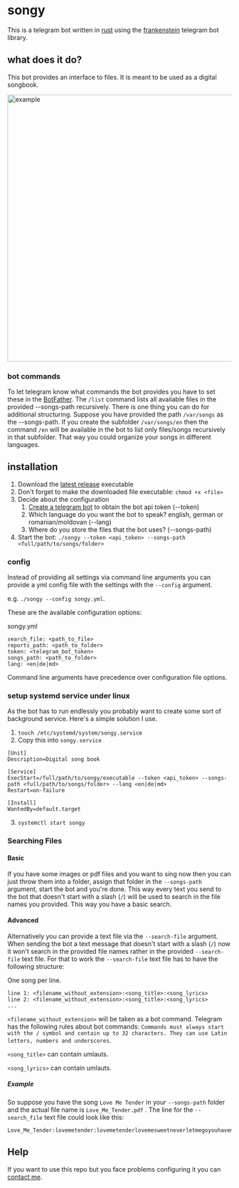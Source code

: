 # songy

This is a telegram bot written in [rust](https://www.rust-lang.org/) using the [frankenstein](https://github.com/ayrat555/frankenstein) telegram bot library.

## what does it do?

This bot provides an interface to files. It is meant to be used as a digital songbook.

<img src="https://github.com/devnibo/songy/raw/master/example.gif" alt="example" height="600" />

### bot commands

To let telegram know what commands the bot provides you have to set these in the [BotFather](https://telegram.me/BotFather).
The `/list` command lists all available files in the provided --songs-path recursively. There is one thing you can do for additional structuring. Suppose you have provided the path `/var/songs` as the --songs-path. If you create the subfolder `/var/songs/en` then the command `/en` will be available in the bot to list only files/songs recursively in that subfolder. That way you could organize your songs in different languages.

## installation

1. Download the [latest release](https://github.com/devnibo/songy/releases) executable
2. Don't forget to make the downloaded file executable: `chmod +x <file>`
3. Decide about the configuration
	1. [Create a telegram bot](https://telegram.me/BotFather) to obtain the bot api token (--token)
	2. Which language do you want the bot to speak? english, german or romanian/moldovan (--lang)
	3. Where do you store the files that the bot uses? (--songs-path)
4. Start the bot: `./songy --token <api_token> --songs-path <full/path/to/songs/folder>`

### config

Instead of providing all settings via command line arguments you can provide a yml config file with the settings with the `--config` argument.

e.g. `./songy --config songy.yml`.

These are the available configuration options:

songy.yml
```
search_file: <path_to_file>
reports_path: <path_to_folder>
token: <telegram_bot_token>
songs_path: <path_to_folder>
lang: <en|de|md>
```

Command line arguments have precedence over configuration file options.

### setup systemd service under linux

As the bot has to run endlessly you probably want to create some sort of background service. Here's a simple solution I use.

1. `touch /etc/systemd/system/songy.service`
2. Copy this into `songy.service`
```
[Unit]
Description=Digital song book

[Service]
ExecStart=/full/path/to/songy/executable --token <api_token> --songs-path <full/path/to/songs/folder> --lang <en|de|md>
Restart=on-failure

[Install]
WantedBy=default.target
```
3. `systemctl start songy`

### Searching Files

#### Basic

If you have some images or pdf files and you want to sing now then you can just throw
them into a folder, assign that folder in the `--songs-path` argument, start the bot and you're done.
This way every text you send to the bot that doesn't start with a slash (`/`) will be
used to search in the file names you provided. This way you have a basic search.

#### Advanced

Alternatively you can provide a text file via the `--search-file` argument.
When sending the bot a text message that doesn't start with a slash (`/`) now
it won't search in the provided file names rather in the provided `--search-file`
text file. For that to work the `--search-file` text file has to have the following
structure:

One song per line.

```
line 1: <filename_without_extension>:<song_title>:<song_lyrics>
line 2: <filename_without_extension>:<song_title>:<song_lyrics>
...
```

`<filename_without_extension>` will be taken as a bot command. Telegram has the following rules about bot commands: `Commands must always start with the / symbol and contain up to 32 characters. They can use Latin letters, numbers and underscores`.

`<song_title>` can contain umlauts.

`<song_lyrics>` can contain umlauts.

##### Example

So suppose you have the song `Love Me Tender` in your `--songs-path` folder and the actual file name is `Love_Me_Tender.pdf` . The line for the `--search_file` text file could look like this:

```
Love_Me_Tender:lovemetender:lovemetenderlovemesweetneverletmegoyouhavemademylifecompleteandiloveyousolovemetenderlovemetrueallmydreamsfulfillformydarlingiloveyouandialwayswilllovemetenderlovemelongtakemetoyourheartforitstherethatibelongandwillneverpartlovemetenderlovemedeartellmeyouaremineillbeyoursthroughalltheyearstilltheendoftime
```

## Help

If you want to use this repo but you face problems configuring it you can [contact me](mailto:kroekerrobin@gmail.com).
